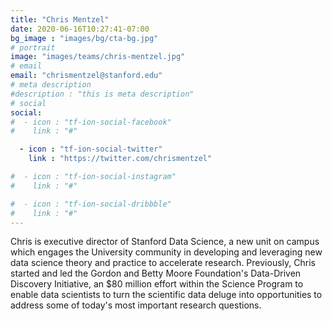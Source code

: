 ```yaml
---
title: "Chris Mentzel"
date: 2020-06-16T10:27:41-07:00
bg_image : "images/bg/cta-bg.jpg"
# portrait
image: "images/teams/chris-mentzel.jpg"
# email
email: "chrismentzel@stanford.edu"
# meta description
#description : "this is meta description"
# social
social:
#  - icon : "tf-ion-social-facebook"
#    link : "#"

  - icon : "tf-ion-social-twitter"
    link : "https://twitter.com/chrismentzel"

#  - icon : "tf-ion-social-instagram"
#    link : "#"

#  - icon : "tf-ion-social-dribbble"
#    link : "#"
---
```


Chris is executive director of Stanford Data Science, a new unit on campus which engages the University community in developing and leveraging new data science theory and practice to accelerate research. Previously, Chris started and led the Gordon and Betty Moore Foundation's Data-Driven Discovery Initiative, an $80 million effort within the Science Program to enable data scientists to turn the scientific data deluge into opportunities to address some of today's most important research questions.
